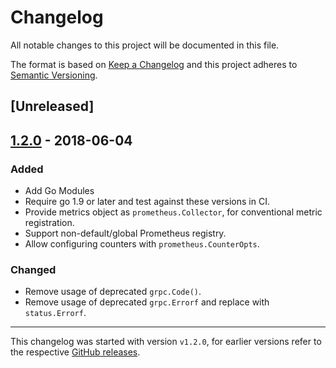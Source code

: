 # Changelog
All notable changes to this project will be documented in this file.

The format is based on [Keep a Changelog](http://keepachangelog.com/en/1.0.0/)
and this project adheres to [Semantic Versioning](http://semver.org/spec/v2.0.0.html).

## [Unreleased]

## [1.2.0](https://github.com/grpc-ecosystem/go-grpc-prometheus/releases/tag/v1.2.0) - 2018-06-04

### Added

* Add Go Modules
* Require go 1.9 or later and test against these versions in CI.
* Provide metrics object as `prometheus.Collector`, for conventional metric registration.
* Support non-default/global Prometheus registry.
* Allow configuring counters with `prometheus.CounterOpts`.

### Changed

* Remove usage of deprecated `grpc.Code()`.
* Remove usage of deprecated `grpc.Errorf` and replace with `status.Errorf`.

---

This changelog was started with version `v1.2.0`, for earlier versions refer to the respective [GitHub releases](https://github.com/grpc-ecosystem/go-grpc-prometheus/releases).
